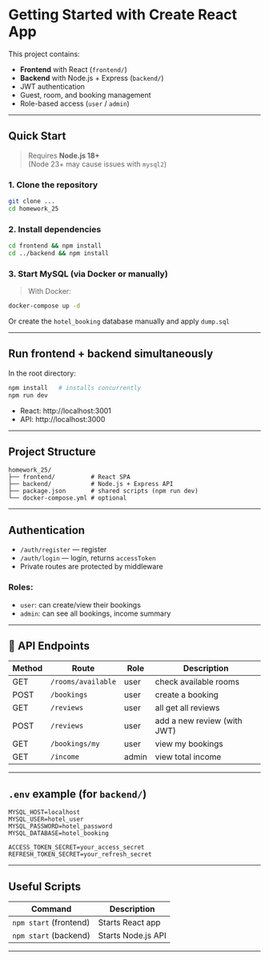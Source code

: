 # Getting Started with Create React App

This project contains:
- **Frontend** with React (`frontend/`)
- **Backend** with Node.js + Express (`backend/`)
- JWT authentication
- Guest, room, and booking management
- Role-based access (`user` / `admin`)

---

## Quick Start

> Requires **Node.js 18+**  
> (Node 23+ may cause issues with `mysql2`)

### 1. Clone the repository
```bash
git clone ...
cd homework_25
```

### 2. Install dependencies
```bash
cd frontend && npm install
cd ../backend && npm install
```

### 3. Start MySQL (via Docker or manually)

> With Docker:
```bash
docker-compose up -d
```

Or create the `hotel_booking` database manually and apply `dump.sql`

---

## Run frontend + backend simultaneously

In the root directory:
```bash
npm install   # installs concurrently
npm run dev
```

- React: http://localhost:3001
- API: http://localhost:3000

---

## Project Structure

```
homework_25/
├── frontend/          # React SPA
├── backend/           # Node.js + Express API
├── package.json       # shared scripts (npm run dev)
└── docker-compose.yml # optional
```

---

## Authentication

- `/auth/register` — register
- `/auth/login` — login, returns `accessToken`
- Private routes are protected by middleware

### Roles:
- `user`: can create/view their bookings
- `admin`: can see all bookings, income summary

---

## 🔗 API Endpoints

| Method | Route                | Role    | Description                |
|--------|----------------------|---------|----------------------------|
| GET    | `/rooms/available`   | user    | check available rooms      |
| POST   | `/bookings`          | user    | create a booking           |
| GET    | `/reviews`           | user    | all	get all reviews        |
| POST   | `/reviews`           | user    | add a new review (with JWT)|
| GET    | `/bookings/my`       | user    | view my bookings           |
| GET    | `/income`            | admin   | view total income          |

---

## `.env` example (for `backend/`)

```
MYSQL_HOST=localhost
MYSQL_USER=hotel_user
MYSQL_PASSWORD=hotel_password
MYSQL_DATABASE=hotel_booking

ACCESS_TOKEN_SECRET=your_access_secret
REFRESH_TOKEN_SECRET=your_refresh_secret
```

---

## Useful Scripts

| Command                | Description                   |
|------------------------|-------------------------------|
| `npm start` (frontend) | Starts React app              |
| `npm start` (backend)  | Starts Node.js API            |

---
